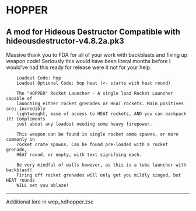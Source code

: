 # HOPPER
A mod for Hideous Destructor
Compatible with hideousdestructor-v4.8.2a.pk3
------------------------------------------
Massive thank you to FDA for all of your work with backblasts and fixing up weapon code! 
Seriously this would have been literal months before I would've had this ready for release were it not for your help.


        Loadout Code: hop
        Loadout Optional Code: hop heat (<- starts with heat round)

        The "HOPPER" Rocket Launcher - A single load Rocket Launcher capable of 
        launching either rocket grenades or HEAT rockets. Main positives are; incredibly 
        lightweight, ease of access to HEAT rockets, AND you can backpack it! Compliments 
        just about any loadout needing some heavy firepower. 

        This weapon can be found in single rocket ammo spawns, or more commonly in
        rocket crate spawns. Can be found pre-loaded with a rocket grenade, 
        HEAT round, or empty, with text signifying each.

        Be very mindful of walls however, as this is a tube launcher with backblast!
        Firing off rocket grenades will only get you mildly singed, but HEAT rounds
        WILL set you ablaze!
------------------------------------------
Additional lore in wep_hdhopper.zsc
